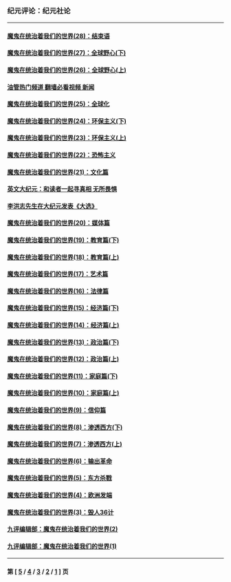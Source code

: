 ### 纪元评论：纪元社论
---
#### [魔鬼在统治着我们的世界(28)：结束语](../../pages/nsc422/n10936246.md?04040330) 
#### [魔鬼在统治着我们的世界(27)：全球野心(下)](../../pages/nsc422/n10928319.md?04040330) 
#### [魔鬼在统治着我们的世界(26)：全球野心(上)](../../pages/nsc422/n10900318.md?04040330) 
#### [油管热门频道 翻墙必看视频 新闻](ok?04040330)
#### [魔鬼在统治着我们的世界(25)：全球化](../../pages/nsc422/n10788205.md?04040330) 
#### [魔鬼在统治着我们的世界(24)：环保主义(下)](../../pages/nsc422/n10695307.md?04040330) 
#### [魔鬼在统治着我们的世界(23)：环保主义(上)](../../pages/nsc422/n10688613.md?04040330) 
#### [魔鬼在统治着我们的世界(22)：恐怖主义](../../pages/nsc422/n10614727.md?04040330) 
#### [魔鬼在统治着我们的世界(21)：文化篇](../../pages/nsc422/n10597706.md?04040330) 
#### [英文大纪元：和读者一起寻真相 无所畏惧](../../pages/nsc422/n12542027.md?04040330) 
#### [李洪志先生在大纪元发表《大选》](../../pages/nsc422/n12534746.md?04040330) 
#### [魔鬼在统治着我们的世界(20)：媒体篇](../../pages/nsc422/n10586579.md?04040330) 
#### [魔鬼在统治着我们的世界(19)：教育篇(下)](../../pages/nsc422/n10564808.md?04040330) 
#### [魔鬼在统治着我们的世界(18)：教育篇(上)](../../pages/nsc422/n10526970.md?04040330) 
#### [魔鬼在统治着我们的世界(17)：艺术篇](../../pages/nsc422/n10499093.md?04040330) 
#### [魔鬼在统治着我们的世界(16)：法律篇](../../pages/nsc422/n10485969.md?04040330) 
#### [魔鬼在统治着我们的世界(15)：经济篇(下)](../../pages/nsc422/n10469975.md?04040330) 
#### [魔鬼在统治着我们的世界(14)：经济篇(上)](../../pages/nsc422/n10457370.md?04040330) 
#### [魔鬼在统治着我们的世界(13)：政治篇(下)](../../pages/nsc422/n10448270.md?04040330) 
#### [魔鬼在统治着我们的世界(12)：政治篇(上)](../../pages/nsc422/n10444576.md?04040330) 
#### [魔鬼在统治着我们的世界(11)：家庭篇(下)](../../pages/nsc422/n10440961.md?04040330) 
#### [魔鬼在统治着我们的世界(10)：家庭篇(上)](../../pages/nsc422/n10435448.md?04040330) 
#### [魔鬼在统治着我们的世界(9)：信仰篇](../../pages/nsc422/n10432159.md?04040330) 
#### [魔鬼在统治着我们的世界(8)：渗透西方(下)](../../pages/nsc422/n10429603.md?04040330) 
#### [魔鬼在统治着我们的世界(7)：渗透西方(上)](../../pages/nsc422/n10426013.md?04040330) 
#### [魔鬼在统治着我们的世界(6)：输出革命](../../pages/nsc422/n10421536.md?04040330) 
#### [魔鬼在统治着我们的世界(5)：东方杀戮](../../pages/nsc422/n10417707.md?04040330) 
#### [魔鬼在统治着我们的世界(4)：欧洲发端](../../pages/nsc422/n10414890.md?04040330) 
#### [魔鬼在统治着我们的世界(3)：毁人36计](../../pages/nsc422/n10411583.md?04040330) 
#### [九评编辑部：魔鬼在统治着我们的世界(2)](../../pages/nsc422/n10410036.md?04040330) 
#### [九评编辑部：魔鬼在统治着我们的世界(1)](../../pages/nsc422/n10406825.md?04040330) 

---
#### 第 [ [5](./5.md?04040330) / [4](./4.md?04040330) / [3](./3.md?04040330) / [2](./2.md?04040330) / [1](./1.md?04040330) ] 页
